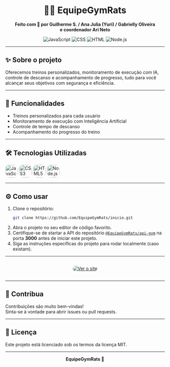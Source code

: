<div align="center">

<h1>🏋️‍♂️ EquipeGymRats</h1>
<p>
  <strong>Feito com 💪 por Guilherme S. / Ana Julia (Yuri) / Gabrielly Oliveira<br>
  e coordenador Ari Neto</strong>
</p>

<!-- Badges de tecnologias -->
<img src="https://img.shields.io/badge/JavaScript-323330?style=for-the-badge&logo=javascript&logoColor=F7DF1E&labelColor=323330" alt="JavaScript"/>
<img src="https://img.shields.io/badge/CSS-1572B6?style=for-the-badge&logo=css3&logoColor=white&labelColor=1572B6" alt="CSS"/>
<img src="https://img.shields.io/badge/HTML-E34F26?style=for-the-badge&logo=html5&logoColor=white&labelColor=E34F26" alt="HTML"/>
<img src="https://img.shields.io/badge/Node.js-339933?style=for-the-badge&logo=nodedotjs&logoColor=white&labelColor=339933" alt="Node.js"/>

</div>

---

## ✨ Sobre o projeto

Oferecemos treinos personalizados, monitoramento de execução com IA, controle de descanso e acompanhamento de progresso, tudo para você alcançar seus objetivos com segurança e eficiência.

---

## 🚀 Funcionalidades

- Treinos personalizados para cada usuário
- Monitoramento de execução com Inteligência Artificial
- Controle de tempo de descanso
- Acompanhamento do progresso do treino

---

## 🛠️ Tecnologias Utilizadas

<div align="left">
  <img src="https://cdn.jsdelivr.net/gh/devicons/devicon/icons/javascript/javascript-original.svg" width="40" height="40" style="border-radius: 12px;" alt="JavaScript"/>
  <img src="https://cdn.jsdelivr.net/gh/devicons/devicon/icons/css3/css3-original.svg" width="40" height="40" style="border-radius: 12px;" alt="CSS3"/>
  <img src="https://cdn.jsdelivr.net/gh/devicons/devicon/icons/html5/html5-original.svg" width="40" height="40" style="border-radius: 12px;" alt="HTML5"/>
  <img src="https://cdn.jsdelivr.net/gh/devicons/devicon/icons/nodejs/nodejs-original.svg" width="40" height="40" style="border-radius: 12px;" alt="Node.js"/>
</div>

---

## ⚙️ Como usar

1. Clone o repositório:
   ```bash
   git clone https://github.com/EquipeGymRats/inicio.git
   ```
2. Abra o projeto no seu editor de código favorito.
3. Certifique-se de startar a API do repositório [`@EquipeGymRats/api-gym`](https://github.com/EquipeGymRats/api-gym) na porta **3000** antes de iniciar este projeto.
4. Siga as instruções específicas do projeto para rodar localmente (caso existam).

---

<div align="center" style="margin: 30px 0;">
  <a href="https://equipegymrats.github.io/inicio/" target="_blank">
    <img src="https://img.shields.io/badge/%20Ver%20o%20site-27ae60?style=for-the-badge&logo=google-chrome&logoColor=white&labelColor=27ae60&color=27ae60" alt="Ver o site" style="border-radius: 16px;">
  </a>
</div>

---

## 🤝 Contribua

Contribuições são muito bem-vindas!  
Sinta-se à vontade para abrir issues ou pull requests.

---

## 📄 Licença

Este projeto está licenciado sob os termos da licença MIT.

---

<div align="center">
  <strong>EquipeGymRats 🚀</strong>
</div>

